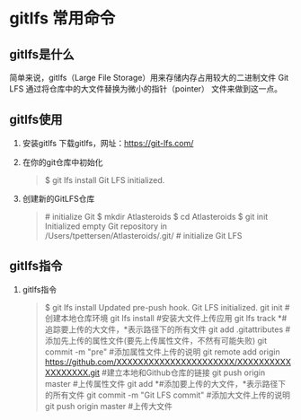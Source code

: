 # gitlfs 常用命令

## gitlfs是什么

简单来说，gitlfs（Large File Storage）用来存储内存占用较大的二进制文件
Git LFS 通过将仓库中的大文件替换为微小的指针（pointer） 文件来做到这一点。

## gitlfs使用

1. 安装gitlfs
    下载gitlfs，网址：<https://git-lfs.com/>
2. 在你的git仓库中初始化
    >$ git lfs install
    >Git LFS initialized.
3. 创建新的GitLFS仓库

    > \# initialize Git
    > \$ mkdir Atlasteroids
    > \$ cd Atlasteroids
    > \$ git init
    > Initialized empty Git repository in /Users/tpettersen/Atlasteroids/.git/
    > \# initialize Git LFS

## gitlfs指令

1. gitlfs指令

    > $ git lfs install
    > Updated pre-push hook.
    > Git LFS initialized.
    > git init #创建本地仓库环境
    > git lfs install #安装大文件上传应用
    > git lfs track *#追踪要上传的大文件，*表示路径下的所有文件
    > git add .gitattributes #添加先上传的属性文件(要先上传属性文件，不然有可能失败)
    > git commit -m "pre" #添加属性文件上传的说明
    > git remote add origin <https://github.com/XXXXXXXXXXXXXXXXXXXXXX/XXXXXXXXXXXXXXXXXX.git> #建立本地和Github仓库的链接
    > git push origin master #上传属性文件
    > git add *#添加要上传的大文件，*表示路径下的所有文件
    > git commit -m "Git LFS commit" #添加大文件上传的说明
    > git push origin master #上传大文件
